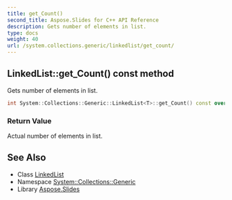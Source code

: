 ```yaml
---
title: get_Count()
second_title: Aspose.Slides for C++ API Reference
description: Gets number of elements in list.
type: docs
weight: 40
url: /system.collections.generic/linkedlist/get_count/
---
```

## LinkedList::get_Count() const method


Gets number of elements in list.

```cpp
int System::Collections::Generic::LinkedList<T>::get_Count() const override
```


### Return Value

Actual number of elements in list.

## See Also

* Class [LinkedList](../)
* Namespace [System::Collections::Generic](../../)
* Library [Aspose.Slides](../../../)